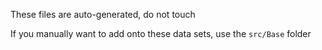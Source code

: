 These files are auto-generated, do not touch

If you manually want to add onto these data sets, use the `src/Base` folder

